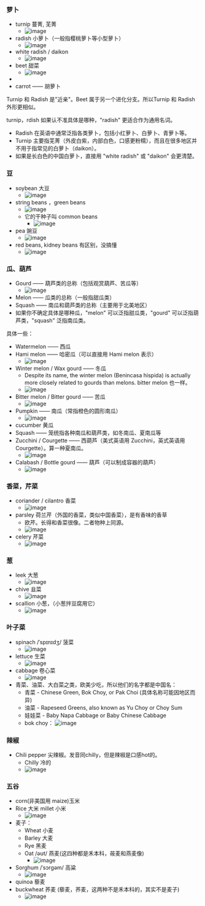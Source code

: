 ### 萝卜
- turnip 蔓菁, 芜菁
  - ![image](https://github.com/user-attachments/assets/cb8c9693-e780-450e-8bd6-caa682efe947)
- radish 小萝卜（一般指樱桃萝卜等小型萝卜）
  - ![image](https://github.com/user-attachments/assets/9c6e74e8-903b-4520-9f69-fc6515aa839c)
- white radish / daikon
  - ![image](https://github.com/user-attachments/assets/48021d17-845d-4677-a256-4501d5f7e008)
- beet 甜菜
  - ![image](https://github.com/user-attachments/assets/cd185d60-2ebb-45b5-81b0-b9ed726eab2b)
- 
- carrot —— 胡萝卜

Turnip 和 Radish 是"近亲"。Beet 属于另一个进化分支。所以Turnip 和 Radish 外形更相似。

turnip，rdish 如果认不准具体是哪种，"radish" 更适合作为通用名词。
- Radish 在英语中通常泛指各类萝卜，包括小红萝卜、白萝卜、青萝卜等。
- Turnip 主要指芜菁（外皮白紫，内部白色，口感更粉糯），而且在很多地区并不用于指常见的白萝卜（daikon）。
- 如果是长白色的中国白萝卜，直接用 "white radish" 或 "daikon" 会更清楚。

### 豆
- soybean 大豆
  - ![image](https://github.com/user-attachments/assets/de65e382-6022-4da5-ae6e-a8b0ecce2029)
- string beans ，green beans
  - ![image](https://github.com/user-attachments/assets/bfeb805a-82bf-471a-add7-799b34ae0c8d)
  - 它的干种子叫 common beans
    - ![image](https://github.com/user-attachments/assets/a21e0d42-5083-4e01-b221-f05037da5236)
- pea 豌豆
  - ![image](https://github.com/user-attachments/assets/461a913f-dc15-486a-9c0f-a2d8b639cb83)
- red beans, kidney beans 有区别，没搞懂
  - ![image](https://github.com/user-attachments/assets/0534f893-4a6e-4081-804a-b073f0ab418c)

### 瓜、葫芦
- Gourd —— 葫芦类的总称（包括观赏葫芦、苦瓜等）
  - ![image](https://github.com/user-attachments/assets/c9edbcff-ded3-499a-91e4-a6db44a00e9f)
- Melon —— 瓜类的总称（一般指甜瓜类）
- Squash —— 南瓜和葫芦类的总称（主要用于北美地区）
- 如果你不确定具体是哪种瓜，"melon" 可以泛指甜瓜类，"gourd" 可以泛指葫芦类，"squash" 泛指南瓜类。

具体一些：
- Watermelon —— 西瓜
- Hami melon —— 哈密瓜（可以直接用 Hami melon 表示）
  - ![image](https://github.com/user-attachments/assets/a60532dc-7936-47d1-b5d4-53c68eeedb67)
- Winter melon / Wax gourd —— 冬瓜
  - Despite its name, the winter melon (Benincasa hispida) is actually more closely related to gourds than melons. bitter melon 也一样。
  - ![image](https://github.com/user-attachments/assets/fe05d16b-5e3a-48f7-b57b-23024467921a)
- Bitter melon / Bitter gourd —— 苦瓜
  - ![image](https://github.com/user-attachments/assets/c9b1f231-baf1-45d5-a808-3fb07066a0fa)
- Pumpkin —— 南瓜（常指橙色的圆形南瓜）
  - ![image](https://github.com/user-attachments/assets/7c689a28-a15b-4552-b18c-814b549a4599)
- cucumber 黄瓜
- Squash —— 笼统指各种南瓜和葫芦类，如冬南瓜、夏南瓜等
- Zucchini / Courgette —— 西葫芦（美式英语用 Zucchini，英式英语用 Courgette）。算一种夏南瓜。
  - ![image](https://github.com/user-attachments/assets/3992c3cf-062a-4bec-a0f0-85f7d6c742f7)
- Calabash / Bottle gourd —— 葫芦（可以制成容器的葫芦）
  - ![image](https://github.com/user-attachments/assets/ce044a4c-944a-439d-8b83-85db2ffcb297)

### 香菜，芹菜
- coriander / cilantro 香菜
  - ![image](https://github.com/user-attachments/assets/96076953-693f-4270-bd75-f4e0b62d6adb)
- parsley 荷兰芹（外国的香菜，类似中国香菜），是有香味的香草
  - 欧芹。长得和香菜很像。二者物种上同源。
  - ![image](https://github.com/user-attachments/assets/9bd59356-581e-460f-9001-9230c724a37c)
- celery 芹菜
  - ![image](https://github.com/user-attachments/assets/d2afaed2-ce73-4211-ab73-78ba27d483d4)

### 葱
- leek 大葱
  - ![image](https://github.com/user-attachments/assets/e5c2f07e-9def-499c-ac41-0c72ea487bbc)
- chive 韭菜
  - ![image](https://github.com/user-attachments/assets/a6f4d5a1-e5fa-4781-84d6-15ae6c292f46)
- scallion 小葱，（小葱拌豆腐用它）
  - ![image](https://github.com/user-attachments/assets/082366bb-6b39-4246-a3e9-e4e46e004bc3)

### 叶子菜
- spinach /ˈspɪnɪdʒ/ 菠菜
  - ![image](https://github.com/user-attachments/assets/61b8b383-b5d1-47b5-9e40-c0b34f010b18)
- lettuce 生菜
  - ![image](https://github.com/user-attachments/assets/196fa6e3-2949-410b-a46e-275f6ce5cea1)
- cabbage 卷心菜
  - ![image](https://github.com/user-attachments/assets/28c6a47d-2929-4fca-b789-a8d245952ee9)
- 青菜、油菜、大白菜之类，欧美少吃，所以他们的名字都是中国名：
  - 青菜 - Chinese Green, Bok Choy, or Pak Choi (具体名称可能因地区而异)
  - 油菜 - Rapeseed Greens, also known as Yu Choy or Choy Sum
  - 娃娃菜 - Baby Napa Cabbage or Baby Chinese Cabbage
  - bok choy： ![image](https://github.com/user-attachments/assets/d9310e81-342d-42f6-8dc2-afe2517a5f78)

### 辣椒
- Chili pepper 尖辣椒。发音同chilly，但是辣椒是口感hot的。
  - Chilly 冷的
  - ![image](https://github.com/user-attachments/assets/2c1f88b2-46a1-4c19-aa2c-ad3be6fe2271)

### 五谷
- corn(非美国用 maize)玉米
- Rice 大米 millet 小米
  - ![image](https://github.com/user-attachments/assets/c83a56f0-b557-4202-b3dc-2f57cf2c5e06)
- 麦子：
  - Wheat 小麦
  - Barley 大麦
  - Rye 黑麦
  - Oat /əʊt/ 燕麦(这四种都是禾本科，莜麦和燕麦像)
    - ![image](https://github.com/user-attachments/assets/b6573fdb-c02e-4ae1-9298-d82b43b57d86)
- Sorghum /ˈsɔrɡəm/ 高粱
  - ![image](https://github.com/user-attachments/assets/7ef9eae2-541f-496b-9e00-d6d4e93ce5b8)
- quinoa 藜麦
- buckwheat 荞麦 (藜麦，荞麦，这两种不是禾本科的，其实不是麦子)
  - ![image](https://github.com/user-attachments/assets/3d6883a6-2ff4-4eaf-aa01-504bf4cb6d60)
